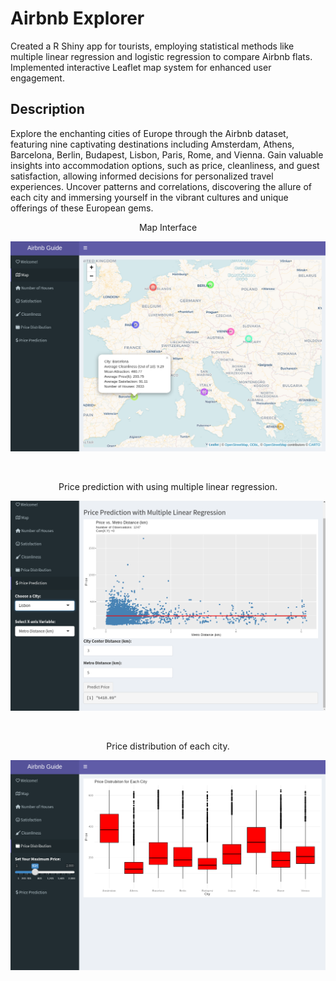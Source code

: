 # Airbnb Explorer
Created a R Shiny app for tourists, employing statistical methods like multiple linear regression and logistic regression to compare Airbnb flats. Implemented interactive Leaflet map system for enhanced user engagement. 

## Description
Explore the enchanting cities of Europe through the Airbnb dataset, featuring nine captivating destinations including Amsterdam, Athens, Barcelona, Berlin, Budapest, Lisbon, Paris, Rome, and Vienna. Gain valuable insights into accommodation options, such as price, cleanliness, and guest satisfaction, allowing informed decisions for personalized travel experiences. Uncover patterns and correlations, discovering the allure of each city and immersing yourself in the vibrant cultures and unique offerings of these European gems.
<br>
<p align="center"> Map Interface </p>
<p align="center">  <img src="images/map.png" alt="Alt text" width="550" /></p>
<br>
<p align="center"> Price prediction with using multiple linear regression. </p>
<p align="center">  <img src="images/reg.png" alt="Alt text" width="550" /></p>
<br>
<p align="center"> Price distribution of each city. </p>
<p align="center">  <img src="images/dist.png" alt="Alt text" width="550" /></p>

